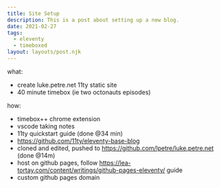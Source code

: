 ```yaml
---
title: Site Setup
description: This is a post about setting up a new blog.
date: 2021-02-27
tags:
  - eleventy
  - timeboxed
layout: layouts/post.njk
---
```


what:
 - create luke.petre.net 11ty static site
 - 40 minute timebox (ie two octonauts episodes)

how:
 - timebox++ chrome extension
 - vscode taking notes
 - 11ty quickstart guide (done @34 min)
 - https://github.com/11ty/eleventy-base-blog
 - cloned and edited, pushed to https://github.com/lpetre/luke.petre.net (done @14m)
 - host on github pages, follow https://lea-tortay.com/content/writings/github-pages-eleventy/ guide
 - custom github pages domain

